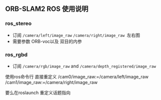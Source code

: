 

## ORB-SLAM2 ROS 使用说明

### ros_stereo
- 订阅 `/camera/left/image_raw`  `/camera/right/image_raw `左右图
- 需要参数 ORB-voc以及 双目的内参

### ros_rgbd
- 订阅 `/camera/rgb/image_raw` and `/camera/depth_registered/image_raw`



使用ros命令行 直接重定义
/cam0/image_raw:=/camera/left/image_raw /cam1/image_raw:=/camera/right/image_raw

要么在roslaunch 重定义话题指向
<remap from="/camera/rgb/image_color" to="/camera/rgb/image_raw" /> 